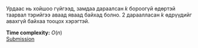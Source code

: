 Урдаас нь хойшоо гүйгээд, замдаа дараалсан $k$ бороогүй өдөртэй таарвал тэрийгээ аваад яваад байхад болно. 2 дараалласан $k$ өдрүүдийг авахгүй байхаа тооцох хэрэгтэй.

**Time complexity:** $O(n)$\
[Submission](https://codeforces.com/contest/2126/submission/329516590)
